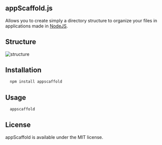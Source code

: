 ## appScaffold.js
Allows you to create simply a directory structure to organize your files in applications made ​​in [NodeJS](http://nodejs.org/).

## Structure
![structure](http://oi44.tinypic.com/2a9vggj.jpg)


## Installation
```sh
  npm install appscaffold
```

## Usage
```sh
  appscaffold
```

## License
appScaffold  is available under the MIT license.